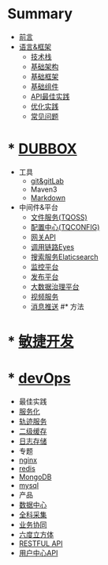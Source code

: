 # Summary

* [前言](README.md)
* [语言&框架](framwork.md)
  * [技术栈](规范文档/ji-zhu-zhan.md)
  * [基础架构](规范文档/ji-chu-jia-gou.md)
  * [基础框架](规范文档/ji-chu-kuang-jia.md)
  * [基础组件](规范文档/ji-chu-zu-jian.md)
  * [API最佳实践](规范文档/api.md)
  * [优化实践](规范文档/you-hua-shi-jian.md)
  * [常见问题](规范文档/chang-jian-wen-ti.md)
# * [DUBBOX](dubbox.md)
* 工具
  * [git&gitLab](规范文档/git.md)
  * Maven3
  * [Markdown](规范文档/markdown.md)
* 中间件&平台
  * [文件服务(TQOSS)](规范文档/tqoss.md)
  * [配置中心(TQCONFIG)](规范文档/tqconfig.md)
  * [网关API](规范文档/gateway.md)
  * [调用链路Eyes](规范文档/tqeyes.md)
  * [搜索服务Elaticsearch](规范文档/tqsearch.md)
  * [监控平台]()
  * [发布平台]()
  * [大数据治理平台](规范文档/data.md)
  * [视频服务]()
  * [消息推送](规范文档/message.md)
#* 方法
#  * [敏捷开发]()
#  * [devOps]()
* 最佳实践
 * [服务化]()
 * [轨迹服务]()
 * [二级缓存]()
 * [日志存储]()
* 专题
 * [nginx]()
 * [redis]()
 * [MongoDB]()
 * [mysql]()
* 产品
 * [数据中心](规范文档/datacenter.md)
 * [全科采集]()
 * [业务协同]()
 * [六度立方体]()
* [RESTFUL API](规范文档/restful-api.md)
* [用户中心API](规范文档/usercenter.md)

